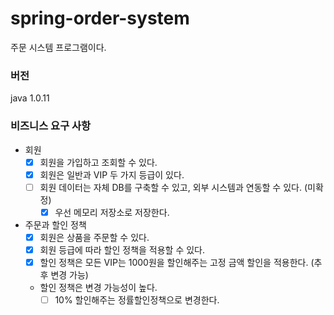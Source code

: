# spring-order-system
주문 시스템 프로그램이다.

### 버전
java 1.0.11
<br>

### 비즈니스 요구 사항
- 회원
  - [X] 회원을 가입하고 조회할 수 있다.
  - [X] 회원은 일반과 VIP 두 가지 등급이 있다.
  - [ ] 회원 데이터는 자체 DB를 구축할 수 있고, 외부 시스템과 연동할 수 있다. (미확정)
    - [X] 우선 메모리 저장소로 저장한다.
- 주문과 할인 정책
  - [X] 회원은 상품을 주문할 수 있다.
  - [X] 회원 등급에 따라 할인 정책을 적용할 수 있다.
  - [X] 할인 정책은 모든 VIP는 1000원을 할인해주는 고정 금액 할인을 적용한다. (추후 변경 가능)
  - 할인 정책은 변경 가능성이 높다.
    - [ ] 10% 할인해주는 정률할인정책으로 변경한다.
